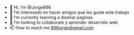 - 👋 Hi, I’m @Jorge896
- 👀 I’m interesado en  hacer amigos  que les guste este trabajo
- 🌱 I’m currently learning  a diseñar paginas 
- 💞️ I’m looking to collaborate  y aprender desarrollo web
- 📫 How to reach me 896jorge@gmail.com


<!---
Jorge896/Jorge896 is a ✨ special ✨ repository because its `README.md` (this file) appears on your GitHub profile.
You can click the Preview link to take a look at your changes.
--->
